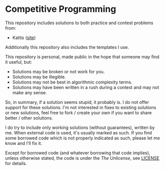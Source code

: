 # Competitive Programming

This repository includes solutions to both practice and contest problems from:
- Kattis ([site](https://open.kattis.com/))

Additionally this repository also includes the templates I use.

This repository is personal, made public in the hope that someone may find it useful, but:
- Solutions may be broken or not work for you.
- Solutions may be illegible.
- Solutions may not be best in algorithmic complexity terms.
- Solutions may have been written in a rush during a contest and may not make any sense.

So, in summary, if a solution seems stupid, it probably is.
I do not offer support for these solutions.
I'm not interested in fixes to existing solutions or new solutions,
feel free to fork / create your own if you want to share better / other solutions.

I do try to include only working solutions (without guarantees), written by me.
When external code is used, it's usually marked as such.
If you find some borrowed code which is not properly indicated as such,
please let me know and I'll fix it.

Except for borrowed code (and whatever borrowing that code implies),
unless otherwise stated,
the code is under the _The Unlicense_,
see [LICENSE](LICENSE) for details.
